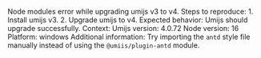 Node modules error while upgrading umijs v3 to v4. Steps to reproduce: 1. Install umijs v3. 2. Upgrade umijs to v4. Expected behavior: Umijs should upgrade successfully. Context: Umijs version: 4.0.72 Node version: 16 Platform: windows Additional information: Try importing the `antd` style file manually instead of using the `@umiis/plugin-antd` module.
